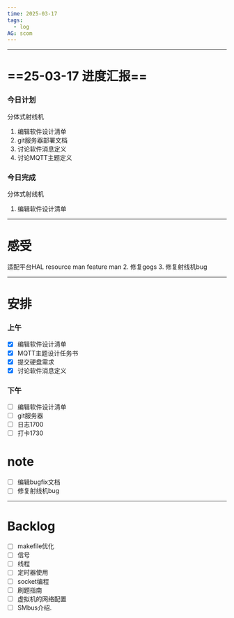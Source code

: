 ```yaml
---
time: 2025-03-17
tags:
  - log
AG: scom
---
```

---
# ==25-03-17 进度汇报==
### 今日计划
分体式射线机
1.  编辑软件设计清单
2. git服务器部署文档
3. 讨论软件消息定义
4. 讨论MQTT主题定义

### 今日完成
分体式射线机
1. 编辑软件设计清单

--- 
# 感受
适配平台HAL
resource man
feature man
2. 修复gogs
3. 修复射线机bug

--- 
# 安排

### 上午
- [x] 编辑软件设计清单
- [x] MQTT主题设计任务书
- [x] 提交硬盘需求
- [x] 讨论软件消息定义

### 下午
- [ ] 编辑软件设计清单
- [ ] git服务器
- [ ] 日志1700
- [ ] 打卡1730
# note
- [ ] 编辑bugfix文档
- [ ] 修复射线机bug

--- 
# Backlog
- [ ] makefile优化
- [ ] 信号
- [ ] 线程
- [ ] 定时器使用
- [ ] socket编程
- [ ] 刷题指南
- [ ] 虚拟机的网络配置
- [ ] SMbus介绍.
